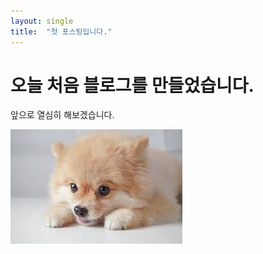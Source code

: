 ```yaml
---
layout: single
title:  "첫 포스팅입니다."
---
```


# 오늘 처음 블로그를 만들었습니다.

앞으로 열심히 해보겠습니다.

![](../images/2023-01-09-first/test_img-1673328073057-2.jpg)
